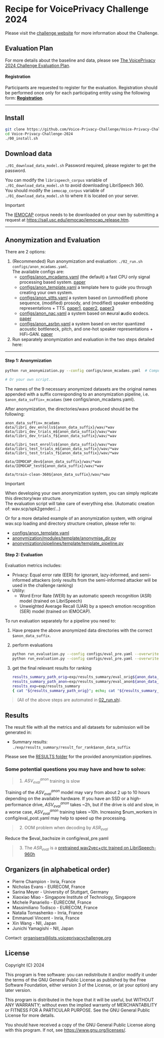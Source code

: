 # Recipe for VoicePrivacy Challenge 2024

Please visit the [challenge website](https://www.voiceprivacychallenge.org/) for more information about the Challenge.

## Evaluation Plan

For more details about the baseline and data, please see [The VoicePrivacy 2024 Challenge Evaluation Plan](https://www.voiceprivacychallenge.org/docs/VoicePrivacy_2024_Eval_Plan_v1.0.pdf).

#### Registration
Participants are requested to register for the evaluation. Registration should be performed once only for each participating entity using the following form: **[Registration](https://forms.office.com/r/T2ZHD1p3UD)**.

---

## Install
```bash
git clone https://github.com/Voice-Privacy-Challenge/Voice-Privacy-Challenge-2024.git
cd Voice-Privacy-Challenge-2024
./00_install.sh
```

## Download data

`./01_download_data_model.sh` 
Password required, please register to get the password.  

You can modify the `librispeech_corpus` variable of `./01_download_data_model.sh` to avoid downloading LibriSpeech 360.  
You should modify the `iemocap_corpus` variable of `./01_download_data_model.sh` to where it is located on your server.  

> [!IMPORTANT]  
> The [IEMOCAP](https://sail.usc.edu/iemocap/iemocap_release.htm) corpus needs to be downloaded on your own by submitting a request at https://sail.usc.edu/iemocap/iemocap_release.htm.

---

## Anonymization and Evaluation
There are 2 options:
1.  (Recommended) Run anonymization and evaluation: `./02_run.sh configs/anon_mcadams.yaml`.  
    The available configs are:
    - [configs/anon_mcadams.yaml](configs/anon_mcadams.yaml) (the default) a fast CPU only signal processing based system. [paper](https://arxiv.org/abs/2011.01130)
    - [configs/anon_template.yaml](configs/anon_template.yaml) a template here to guide you through creating your own system.
    - [configs/anon_sttts.yaml](configs/anon_sttts.yaml) a system based on (unmodified) phone sequence, (modified) prosody, and (modified) speaker embedding representations + TTS. [paper1](https://www.isca-archive.org/interspeech_2022/meyer22b_interspeech.html), [paper2](https://ieeexplore.ieee.org/document/10022601), [paper3](https://ieeexplore.ieee.org/document/10096607)
    - [configs/anon_nac.yaml](configs/anon_nac.yaml) a system based on **n**eural **a**udio **c**odecs. [paper](https://arxiv.org/abs/2309.14129)
    - [configs/anon_asrbn.yaml](configs/anon_asrbn.yaml) a system based on vector quantized acoustic bottleneck, pitch, and one-hot speaker representations + HiFi-GAN. [paper](https://arxiv.org/abs/2308.04455)
2.  Run separately anonymization and evaluation in the two steps detailed here:

---------------------------------------------------------------------------

#### Step 1: Anonymization
```sh
python run_anonymization.py --config configs/anon_mcadams.yaml  # Compute time vary from 30min to 10h depending on the the number of cores.

# Or your own script..
```
The names of the 9 necessary anonymized datasets are the original names appended with a suffix corresponding to an anonymization pipeline, i.e. `$anon_data_suffix=_mcadams` (see configs/anon_mcadams.yaml).  

After anonymization, the directories/wavs produced should be the following:
```log
anon_data_suffix=_mcadams
data/libri_dev_enrolls${anon_data_suffix}/wav/*wav
data/libri_dev_trials_m${anon_data_suffix}/wav/*wav
data/libri_dev_trials_f${anon_data_suffix}/wav/*wav

data/libri_test_enrolls${anon_data_suffix}/wav/*wav
data/libri_test_trials_m${anon_data_suffix}/wav/*wav
data/libri_test_trials_f${anon_data_suffix}/wav/*wav

data/IEMOCAP_dev${anon_data_suffix}/wav/*wav
data/IEMOCAP_test${anon_data_suffix}/wav/*wav

data/train-clean-360${anon_data_suffix}/wav/*wav
```

> [!IMPORTANT]  
> When developing your own anonymization system, you can simply replicate this directory/wav
> structure.  
> The evaluation script will take care of everything else. (Automatic creation
> of: wav.scp/spk2gender/...)  
>
> Or for a more detailed example of an anonymization system, with original wav.scp
> loading and directory structure creation, please refer to:
> - [configs/anon_template.yaml](./configs/anon_template.yaml)
> - [anonymization/modules/template/anonymise_dir.py](./anonymization/modules/template/anonymise_dir.py)
> - [anonymization/pipelines/template/template_pipeline.py](./anonymization/pipelines/template/template_pipeline.py)

#### Step 2: Evaluation
Evaluation metrics includes:
- Privacy: Equal error rate (EER) for ignorant, lazy-informed, and semi-informed attackers (only results from the semi-informed attacker will be used in the challenge ranking) 
- Utility:
  - Word Error Rate (WER) by an automatic speech recognition (ASR) model (trained on LibriSpeech)
  - Unweighted Average Recall (UAR) by a speech emotion recognition (SER) model (trained on IEMOCAP).


To run evaluation separately for a pipeline you need to:
1. Have prepare the above anonymized data directories with the correct `$anon_data_suffix`.
2. perform evaluations
    ```sh
    python run_evaluation.py --config configs/eval_pre.yaml --overwrite "{\"anon_data_suffix\": \"$anon_data_suffix\"}" --force_compute True
    python run_evaluation.py --config configs/eval_pre.yaml --overwrite "{\"anon_data_suffix\": \"$anon_data_suffix\"}" --force_compute True
    ```

3. get the final relevant results for ranking
    ```sh
    results_summary_path_orig=exp/results_summary/eval_orig${anon_data_suffix}/results_orig.txt # the same value as $results_summary_path in configs/eval_pre.yaml
    results_summary_path_anon=exp/results_summary/eval_anon${anon_data_suffix}/results_anon.txt # the same value as $results_summary_path in configs/eval_post.yaml
    results_exp=exp/results_summary
    { cat "${results_summary_path_orig}"; echo; cat "${results_summary_path_anon}"; } > "${results_exp}/result_for_rank${anon_data_suffix}"
    ```

> (All of the above steps are automated in [02_run.sh](./02_run.sh)).

## Results

The result file with all the metrics and all datasets for submission will be generated in:
* Summary results: `./exp/results_summary/result_for_rank$anon_data_suffix`

Please see the [RESULTS folder](./results) for the provided anonymization pipelines.

### Some potential questions you may have and how to solve:
> 1. $ASV_{eval}^{anon}$ training is slow

Training of the $ASV_{eval}^{anon}$ model may vary from about 2 up to 10 hours depending on the available hardware.
If you have an SSD or a high-performance drive, $ASV_{eval}^{anon}$ takes ~2h, but if the drive is old and slow, in a worse case,  $ASV_{eval}^{anon}$ training takes ~10h. Increasing $num_workers in config/eval_post.yaml may help to speed up the processing.

> 2. OOM problem when decoding by $ASR_{eval}$

Reduce the $eval_bachsize in config/eval_pre.yaml

> 3. The $ASR_{eval}$ is a [pretrained wav2vec+ctc trained on LibriSpeech-960h](https://huggingface.co/speechbrain/asr-wav2vec2-librispeech)

## Organizers (in alphabetical order)


- Pierre Champion - Inria, France
- Nicholas Evans - EURECOM, France
- Sarina Meyer - University of Stuttgart, Germany
- Xiaoxiao Miao - Singapore Institute of Technology, Singapore
- Michele Panariello - EURECOM, France
- Massimiliano Todisco - EURECOM, France
- Natalia Tomashenko - Inria, France
- Emmanuel Vincent - Inria, France
- Xin Wang - NII, Japan
- Junichi Yamagishi - NII, Japan

Contact: organisers@lists.voiceprivacychallenge.org

## License

Copyright (C) 2024

This program is free software: you can redistribute it and/or modify
it under the terms of the GNU General Public License as published by
the Free Software Foundation, either version 3 of the License, or
(at your option) any later version.

This program is distributed in the hope that it will be useful,
but WITHOUT ANY WARRANTY; without even the implied warranty of
MERCHANTABILITY or FITNESS FOR A PARTICULAR PURPOSE. See the
GNU General Public License for more details.

You should have received a copy of the GNU General Public License
along with this program. If not, see <https://www.gnu.org/licenses/>.

